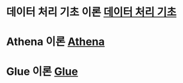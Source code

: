 # 데이터 처리 기초 이론 [데이터 처리 기초]

# Athena 이론 [Athena]

# Glue 이론 [Glue]

[데이터 처리 기초]: https://github.com/LeeSeokBln/study-Data_pipeline/blob/main/%EB%8D%B0%EC%9D%B4%ED%84%B0%20%EC%B2%98%EB%A6%AC%20%EA%B8%B0%EC%B4%88.md
[Athena]: https://github.com/LeeSeokBln/study-Data_pipeline/blob/main/Athena.md
[Glue]: https://github.com/LeeSeokBln/study-Data_pipeline/blob/main/Glue.md
